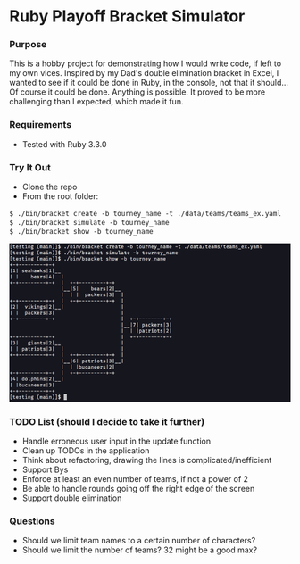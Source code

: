 # Ruby Playoff Bracket Simulator

### Purpose

This is a hobby project for demonstrating how I would write code, if left to my
own vices. Inspired by my Dad's double elimination bracket in Excel, I wanted
to see if it could be done in Ruby, in the console, not that it should... Of
course it could be done. Anything is possible. It proved to be more challenging
than I expected, which made it fun.

### Requirements

* Tested with Ruby 3.3.0

### Try It Out

* Clone the repo
* From the root folder:
```
$ ./bin/bracket create -b tourney_name -t ./data/teams/teams_ex.yaml
$ ./bin/bracket simulate -b tourney_name
$ ./bin/bracket show -b tourney_name
```
<!-- ![example output of show command](https://github.com/[aarnwri]/[bracket_sim]/blob/[main]/ex_sim.png?raw=true) -->
![example output of show command](/ex_sim.png)

### TODO List (should I decide to take it further)

* Handle erroneous user input in the update function
* Clean up TODOs in the application
* Think about refactoring, drawing the lines is complicated/inefficient
* Support Bys
* Enforce at least an even number of teams, if not a power of 2
* Be able to handle rounds going off the right edge of the screen
* Support double elimination

### Questions

* Should we limit team names to a certain number of characters?
* Should we limit the number of teams? 32 might be a good max?
